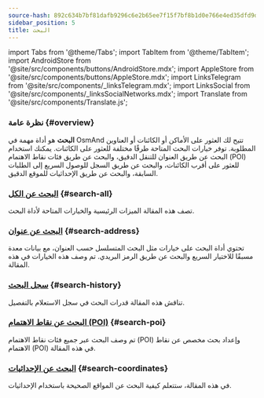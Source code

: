```yaml
---
source-hash: 892c634b7bf81dafb9296c6e2b65ee7f15f7bf8b1d0e766e4ed35dfd9df8901e
sidebar_position: 5
title: البحث
---
```

import Tabs from '@theme/Tabs';
import TabItem from '@theme/TabItem';
import AndroidStore from '@site/src/components/buttons/AndroidStore.mdx';
import AppleStore from '@site/src/components/buttons/AppleStore.mdx';
import LinksTelegram from '@site/src/components/_linksTelegram.mdx';
import LinksSocial from '@site/src/components/_linksSocialNetworks.mdx';
import Translate from '@site/src/components/Translate.js';


### نظرة عامة {#overview}

**البحث** هو أداة مهمة في OsmAnd تتيح لك العثور على الأماكن أو الكائنات أو العناوين المطلوبة. توفر خيارات البحث المتاحة طرقًا مختلفة للعثور على الكائنات. يمكنك استخدام البحث عن طريق العنوان للتنقل الدقيق، والبحث عن طريق فئات نقاط الاهتمام (POI) للعثور على أقرب الكائنات، والبحث عن طريق السجل للوصول السريع إلى الطلبات السابقة، والبحث عن طريق الإحداثيات للموقع الدقيق.


### [البحث عن الكل](./search-all.md) {#search-all}

تصف هذه المقالة الميزات الرئيسية والخيارات المتاحة لأداة البحث.


### [البحث عن عنوان](./search-address.md) {#search-address}

تحتوي أداة البحث على خيارات مثل البحث المتسلسل حسب العنوان، مع بيانات معدة مسبقًا للاختيار السريع والبحث عن طريق الرمز البريدي. تم وصف هذه الخيارات في هذه المقالة.


### [سجل البحث](./search-history.md) {#search-history}

تناقش هذه المقالة قدرات البحث في سجل الاستعلام بالتفصيل.


### [البحث عن نقاط الاهتمام (POI)](./search-poi.md) {#search-poi}

تم وصف البحث عبر جميع فئات نقاط الاهتمام (POI) وإعداد بحث مخصص عن نقاط الاهتمام (POI) في هذه المقالة.


### [البحث عن الإحداثيات](./search-coordinates.md) {#search-coordinates}

في هذه المقالة، ستتعلم كيفية البحث عن المواقع الصحيحة باستخدام الإحداثيات.